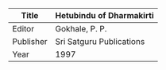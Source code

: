 |Title | Hetubindu of Dharmakirti 
| --- | --- 
|Editor | Gokhale, P. P.
|Publisher | Sri Satguru Publications
|Year | 1997